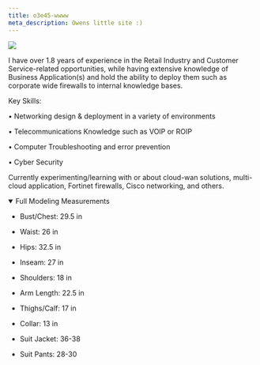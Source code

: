 ```yaml
---
title: o3e45-wwww
meta_description: Owens little site :)
---
```

<img src="/b1-1.png" />

I have over 1.8 years of experience in the Retail Industry and Customer Service-related opportunities, while having extensive knowledge of Business Application(s) and hold the ability to deploy them such as corporate wide firewalls to internal knowledge bases.

Key Skills:

• Networking design & deployment in a variety of environments

• Telecommunications Knowledge such as VOIP or ROIP

• Computer Troubleshooting and error prevention

• Cyber Security

Currently experimenting/learning with or about cloud-wan solutions, multi-cloud application, Fortinet firewalls, Cisco networking, and others.
<details open>
<summary> Full Modeling Measurements </summary>

- Bust/Chest: 29.5 in

- Waist: 26 in

- Hips: 32.5 in

- Inseam: 27 in

- Shoulders: 18 in

- Arm Length: 22.5 in

- Thighs/Calf: 17 in

- Collar: 13 in

- Suit Jacket: 36-38

- Suit Pants: 28-30

</details>